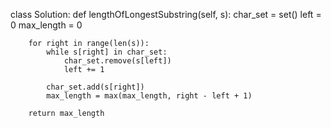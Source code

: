 class Solution:
    def lengthOfLongestSubstring(self, s):
        char_set = set()
        left = 0
        max_length = 0

        for right in range(len(s)):
            while s[right] in char_set:
                char_set.remove(s[left])
                left += 1

            char_set.add(s[right])
            max_length = max(max_length, right - left + 1)

        return max_length
